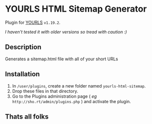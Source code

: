 YOURLS HTML Sitemap Generator
====================

Plugin for [YOURLS](https://yourls.org) `v1.19.2`. 

*I haven't tested it with older versions so tread with caution :)*

Description
-----------
Generates a sitemap.html file with all of your short URLs

Installation
------------
1. In `/user/plugins`, create a new folder named `yourls-html-sitemap`.
2. Drop these files in that directory.
3. Go to the Plugins administration page ( *eg* `http://sho.rt/admin/plugins.php` ) and activate the plugin.

Thats all folks 
------------